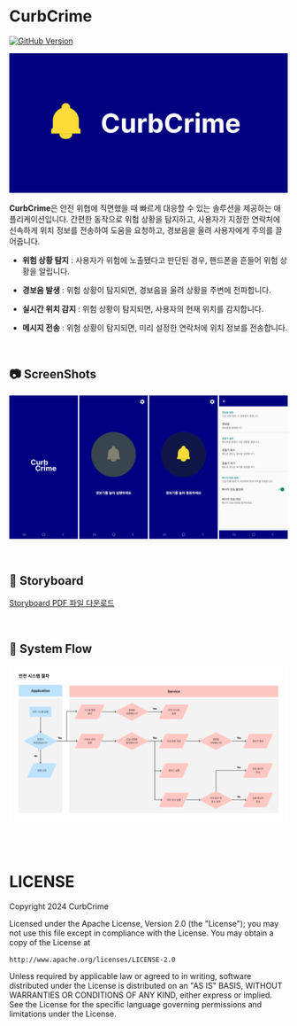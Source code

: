 # CurbCrime
[![GitHub Version](https://img.shields.io/github/v/release/RoseNo7/CurbCrime-Android?include_prereleases&logo=github&label=GitHub)](https://github.com/RoseNo7/CurbCrime-Android/releases)

![Preview](/docs/preview.jpg)

<b>CurbCrime</b>은 안전 위협에 직면했을 때 빠르게 대응할 수 있는 솔루션을 제공하는 애플리케이션입니다. 간편한 동작으로 위험 상황을 탐지하고, 사용자가 지정한 연락처에 신속하게 위치 정보를 전송하여 도움을 요청하고, 경보음을 울려 사용자에게 주의를 끌어줍니다.


- <b>위험 상황 탐지</b> : 사용자가 위험에 노출됐다고 판단된 경우, 핸드폰을 흔들어 위험 상황을 알립니다.

- <b>경보음 발생</b> : 위험 상황이 탐지되면, 경보음을 울려 상황을 주변에 전파합니다.

- <b>실시간 위치 감지</b> : 위험 상황이 탐지되면, 사용자의 현재 위치를 감지합니다.

- <b>메시지 전송</b> : 위험 상황이 탐지되면, 미리 설정한 연락처에 위치 정보를 전송합니다.

<br>

## 📷 ScreenShots 
![Application ScreenShot](./docs/screenshots.jpg)

<br>

## 📝 Storyboard
[Storyboard PDF 파일 다운로드](./docs/storyboard-1.0.0.pdf)

<br>

## 🧷 System Flow
![Alarm Workflow](./docs/system-workflow.jpg)

<br><br>

# LICENSE
Copyright 2024 CurbCrime

Licensed under the Apache License, Version 2.0 (the "License");
you may not use this file except in compliance with the License.
You may obtain a copy of the License at

    http://www.apache.org/licenses/LICENSE-2.0

Unless required by applicable law or agreed to in writing, software
distributed under the License is distributed on an "AS IS" BASIS,
WITHOUT WARRANTIES OR CONDITIONS OF ANY KIND, either express or implied.
See the License for the specific language governing permissions and
limitations under the License.